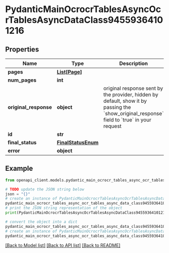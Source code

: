 # PydanticMainOcrocrTablesAsyncOcrTablesAsyncDataClass94559364101216


## Properties

Name | Type | Description | Notes
------------ | ------------- | ------------- | -------------
**pages** | [**List[Page]**](Page.md) |  | [optional] 
**num_pages** | **int** |  | 
**original_response** | **object** | original response sent by the provider, hidden by default, show it by passing the &#x60;show_original_response&#x60; field to &#x60;true&#x60; in your request | [optional] 
**id** | **str** |  | 
**final_status** | [**FinalStatusEnum**](FinalStatusEnum.md) |  | 
**error** | **object** |  | [optional] 

## Example

```python
from openapi_client.models.pydantic_main_ocrocr_tables_async_ocr_tables_async_data_class94559364101216 import PydanticMainOcrocrTablesAsyncOcrTablesAsyncDataClass94559364101216

# TODO update the JSON string below
json = "{}"
# create an instance of PydanticMainOcrocrTablesAsyncOcrTablesAsyncDataClass94559364101216 from a JSON string
pydantic_main_ocrocr_tables_async_ocr_tables_async_data_class94559364101216_instance = PydanticMainOcrocrTablesAsyncOcrTablesAsyncDataClass94559364101216.from_json(json)
# print the JSON string representation of the object
print(PydanticMainOcrocrTablesAsyncOcrTablesAsyncDataClass94559364101216.to_json())

# convert the object into a dict
pydantic_main_ocrocr_tables_async_ocr_tables_async_data_class94559364101216_dict = pydantic_main_ocrocr_tables_async_ocr_tables_async_data_class94559364101216_instance.to_dict()
# create an instance of PydanticMainOcrocrTablesAsyncOcrTablesAsyncDataClass94559364101216 from a dict
pydantic_main_ocrocr_tables_async_ocr_tables_async_data_class94559364101216_form_dict = pydantic_main_ocrocr_tables_async_ocr_tables_async_data_class94559364101216.from_dict(pydantic_main_ocrocr_tables_async_ocr_tables_async_data_class94559364101216_dict)
```
[[Back to Model list]](../README.md#documentation-for-models) [[Back to API list]](../README.md#documentation-for-api-endpoints) [[Back to README]](../README.md)


